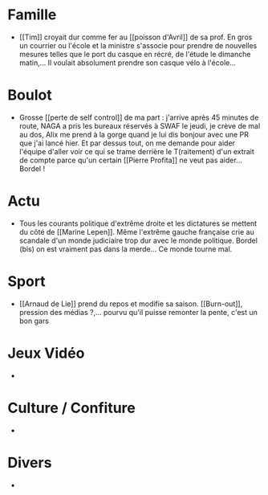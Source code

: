 # Famille
- [[Tim]] croyait dur comme fer au [[poisson d'Avril]] de sa prof. En gros un courrier ou l'école et la ministre s'associe pour prendre de nouvelles mesures telles que le port du casque en récré, de l'étude le dimanche matin,... Il voulait absolument prendre son casque vélo à l'école...
 
# Boulot
- Grosse [[perte de self control]] de ma part : j'arrive après 45 minutes de route, NAGA a pris les bureaux réservés à SWAF le jeudi, je crève de mal au dos, Alix me prend à la gorge quand je lui dis bonjour avec une PR que j'ai lancé hier. Et par dessus tout, on me demande pour aider l'équipe d'aller voir ce qui se trame derrière le T(raitement) d'un extrait de compte parce qu'un certain [[Pierre Profita]] ne veut pas aider... Bordel !
# Actu
- Tous les courants politique d'extrême droite et les dictatures se mettent du côté de [[Marine Lepen]]. Même l'extrême gauche française crie au scandale d'un monde judiciaire trop dur avec le monde politique. Bordel (bis) on est vraiment pas dans la merde... Ce monde tourne mal.
# Sport
- [[Arnaud de Lie]] prend du repos et modifie sa saison. [[Burn-out]], pression des médias ?,... pourvu qu'il puisse remonter la pente, c'est un bon gars
# Jeux Vidéo
- 
# Culture / Confiture
- 
# Divers
- 
